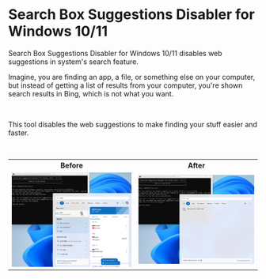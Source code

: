 # Search Box Suggestions Disabler for Windows 10/11

<p>Search Box Suggestions Disabler for Windows 10/11 disables web suggestions in system's search feature.</p>
<p>Imagine, you are finding an app, a file, or something else on your computer, but instead of getting a list of results from your computer, you're shown search results in Bing, which is not what you want.</p>
<br />
<p>This tool disables the web suggestions to make finding your stuff easier and faster.</p>
<br>
<table>
  <tr>
    <th>Before</th><th>After</th>
  </tr>
  <tr>
    <td><img src="files/before.png"></td><td><img src="files/after.png"></td>
  </tr>
</table>

